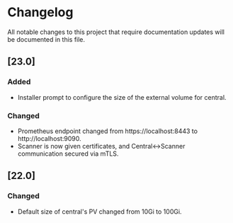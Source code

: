 # Changelog
All notable changes to this project that require documentation updates will be documented in this file.


## [23.0]
### Added
- Installer prompt to configure the size of the external volume for central.
### Changed
- Prometheus endpoint changed from https://localhost:8443 to http://localhost:9090.
- Scanner is now given certificates, and Central<->Scanner communication secured via mTLS.

## [22.0]
### Changed
- Default size of central's PV changed from 10Gi to 100Gi.